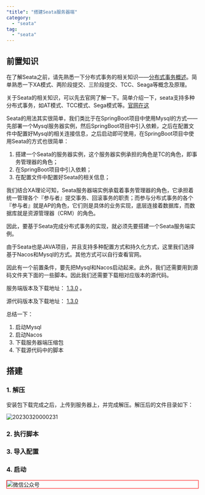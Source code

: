 ```yaml
---
"title": "搭建Seata服务器端"
category:
  - "seata"
tag:
  - "seata"
---
```


## 前置知识

在了解Seata之前，请先熟悉一下分布式事务的相关知识——[分布式事务概述](./distribute-transaction.md)。简单熟悉一下XA模式、两阶段提交、三阶段提交、TCC、Seaga等概念及原理。

关于Seata的相关知识，可以先去官网了解一下。简单介绍一下，seata支持多种分布式事务，如AT模式、TCC模式、Sega模式等。[官网在这](https://seata.io)

Seata的用法其实很简单，我们类比于在SpringBoot项目中使用Mysql的方式——先部署一个Mysql服务器实例，然后SpringBoot项目中引入依赖，之后在配置文件中配置好Mysql的相关连接信息，之后启动即可使用，在SpringBoot项目中使用Seata的方式也很简单：

1. 搭建一个Seata的服务器实例，这个服务器实例承担的角色是TC的角色，即事务管理器的角色；
2. 在SpringBoot项目中引入依赖；
3. 在配置文件中配置好Seata的相关信息；

我们结合XA理论可知，Seata服务器端实例承载着事务管理器的角色，它承担着统一管理各个『参与者』提交事务、回滚事务的职责；而参与分布式事务的各个『参与者』就是AP的角色，它们则是具体的业务实现，底层连接着数据库，而数据库就是资源管理器（CRM）的角色。

因此，要基于Seata完成分布式事务的实现，就必须先要搭建一个Seata服务端实例。

由于Seata也是JAVA项目，并且支持多种配置方式和持久化方式，这里我们选择基于Nacos和Mysql的方式。其他方式可以自行查看官网。

因此有一个前置条件，要先把Mysql和Nacos启动起来。此外，我们还需要用到源码文件夹下面的一些脚本。因此我们还需要下载相对应版本的源代码。

服务端版本及下载地址： [1.3.0](https://github.com/seata/seata/releases/download/v1.3.0/seata-server-1.3.0.tar.gz) 。

源代码版本及下载地址： [1.3.0](https://github.com/seata/seata/tree/master/script)

总结一下：

1. 启动Mysql
2. 启动Nacos
3. 下载服务器端压缩包
4. 下载源代码中的脚本

## 搭建

### 1. 解压
安装包下载完成之后，上传到服务器上，并完成解压。解压后的文件目录如下：

![20230320000231](https://tianqingxiaozhu.oss-cn-shenzhen.aliyuncs.com/blog20230320000231.png)

### 2. 执行脚本

### 3. 导入配置

### 4. 启动




<img style="border:1px red solid; display:block; margin:0 auto;" :src="$withBase('/qrcode.jpg')" alt="微信公众号" />


